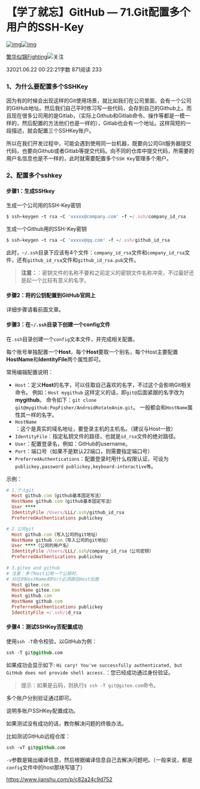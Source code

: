 # 【学了就忘】GitHub — 71.Git配置多个用户的SSH-Key

[![img](https://upload.jianshu.io/users/upload_avatars/2495229/2fda2e40-0e38-4324-9cd6-b4f7dcc12479.jpg?imageMogr2/auto-orient/strip|imageView2/1/w/96/h/96/format/webp)![img](https://upload.jianshu.io/admin/source_image/38d6c2d5867e9827c1f5?imageMogr2/auto-orient/strip|imageView2/1/w/134/h/134/format/webp)](https://www.jianshu.com/u/fa63cd14aa2c)

[繁华似锦Fighting](https://www.jianshu.com/u/fa63cd14aa2c)[![  ](https://upload.jianshu.io/user_badge/19c2bea4-c7f7-467f-a032-4fed9acbc55d)](https://www.jianshu.com/mobile/creator)关注

32021.06.22 00:22:21字数 871阅读 233

### 1、为什么要配置多个SSHKey

因为有的时候会出现这样的Git使用场景，就比如我们在公司里面，会有一个公司的GitHub地址。然后我们自己平时练习写一些代码，会存到自己的Github上。而且现在很多公司用的是Gitlab，（实际上Github和Gitlab命令、操作等都是一模一样的，然后配置的方法他们也是一样的），Gitlab也会有一个地址。这样简短的一段描述，就会配置三个SSHKey账户。

所以在我们开发过程中，可能会遇到使用同一台机器，既要向公司Git服务器提交代码，也要向Github或者Gitlab等提交代码。向不同的仓库中提交代码，所需要的用户名信息也是不一样的，此时就需要配置多个`SSH Key`管理多个用户。

### 2、配置多个sshkey

#### 步骤1：生成SSHkey

生成一个公司用的SSH-Key密钥



```ruby
$ ssh-keygen -t rsa -C 'xxxxx@company.com' -f ~/.ssh/company_id_rsa
```

生成一个Github用的SSH-Key密钥



```ruby
$ ssh-keygen -t rsa -C 'xxxxx@qq.com' -f ~/.ssh/github_id_rsa
```

此时，`~/.ssh`目录下应该有4个文件：`company_id_rsa`文件和`company_id_rsa`文件，还有`github_id_rsa`文件和`github_id_rsa.pub`文件。

> **注意：**：密钥文件的名称不要和之前定义的密钥文件名称冲突，不过最好还是起一个比较有意义的名字。

#### 步骤2：将的公钥配置到GitHub官网上

详细步骤请看前面文章。

#### 步骤3：在`~/.ssh`目录下创建一个config文件

在`.ssh`目录创建一个`config`文本文件，并完成相关配置。

每个账号单独配置一个**Host**，每个**Host**要取一个别名，每个Host主要配置**HostName**和**IdentityFile**两个属性即可。

常用编辑配置说明：

- `Host`：定义**Host**的名字，可以任取自己喜欢的名字，不过这个会影响Git相关命令。
  例如：`Host mygithub` 这样定义的话，即`git@`后面紧跟的名字改为**mygithub**。
  命令如下：`git clone git@mygithub:PopFisher/AndroidRotateAnim.git`。
  一般都会和`HostName`属性其一样的名字。
- `HostName`：这个是真实的域名地址，要登录主机的主机名。（建议与Host一致）
- `IdentityFile`：指定私钥文件的路径，也就是`id_rsa`文件的绝对路径。
- `User`：配置登录名，例如：GitHub的username。
- `Port`：端口号（如果不是默认22端口，则需要指定端口号）
- `PreferredAuthentications`：配置登录时用什么权限认证，可设为`publickey,password publickey,keyboard-interactive等`。

示例：



```ruby
# 1.个人git
  Host github.com（github基本固定写法）
  HostName github.com（github基本固定写法）
  User ****
  IdentityFile /Users/LLL/.ssh/github_id_rsa
  PreferredAuthentications publickey

# 2.公司git
  Host github.com（写入公司的git地址）
  HostName github.com（写入公司的git地址）
  User ****（公司的用户名）
  IdentityFile /Users/LLL/.ssh/company_id_rsa（公司密钥）
  PreferredAuthentications publickey
  
# 3.gitee and github
# 注意：多个Host公用一个公钥时，
# 对应的HostName和Port必须跟在Host后面
  Host gitee.com
  HostName gitee.com
  Host github.com
  HostName github.com
  PreferredAuthentications publickey
  IdentityFile ~/.ssh/id_rsa
```

#### 步骤4：测试SSHKey否配置成功

使用`ssh -T`命令校验，以GitHub为例：



```css
ssh -T git@github.com
```

如果成功会显示如下:
`Hi cary! You've successfully authenticated, but GitHub does not provide shell access.`：您已经成功通过身份验证。

> 提示：如果是云码，则执行`$ ssh -T git@gitee.com`命令。

多个账户分别验证通过即可。

说明多账户SSHKey配置成功。

如果测试没有成功的话，教你解决问题的终极办法。

比如测试GitHub远程仓库：



```css
ssh -vT git@github.com
```

`-v`参数是输出编译信息，然后根据编译信息自己去解决问题吧。（一般来说，都是`config`文件中的host那块写错了）



https://www.jianshu.com/p/c82a24c9d752